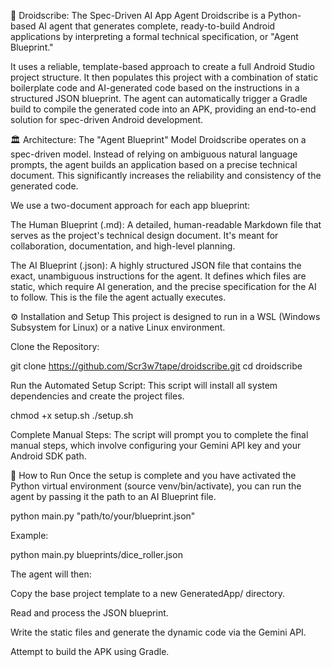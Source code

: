 🤖 Droidscribe: The Spec-Driven AI App Agent
Droidscribe is a Python-based AI agent that generates complete, ready-to-build Android applications by interpreting a formal technical specification, or "Agent Blueprint."

It uses a reliable, template-based approach to create a full Android Studio project structure. It then populates this project with a combination of static boilerplate code and AI-generated code based on the instructions in a structured JSON blueprint. The agent can automatically trigger a Gradle build to compile the generated code into an APK, providing an end-to-end solution for spec-driven Android development.

🏛️ Architecture: The "Agent Blueprint" Model
Droidscribe operates on a spec-driven model. Instead of relying on ambiguous natural language prompts, the agent builds an application based on a precise technical document. This significantly increases the reliability and consistency of the generated code.

We use a two-document approach for each app blueprint:

The Human Blueprint (.md): A detailed, human-readable Markdown file that serves as the project's technical design document. It's meant for collaboration, documentation, and high-level planning.

The AI Blueprint (.json): A highly structured JSON file that contains the exact, unambiguous instructions for the agent. It defines which files are static, which require AI generation, and the precise specification for the AI to follow. This is the file the agent actually executes.

⚙️ Installation and Setup
This project is designed to run in a WSL (Windows Subsystem for Linux) or a native Linux environment.

Clone the Repository:

git clone https://github.com/Scr3w7tape/droidscribe.git
cd droidscribe

Run the Automated Setup Script:
This script will install all system dependencies and create the project files.

chmod +x setup.sh
./setup.sh

Complete Manual Steps:
The script will prompt you to complete the final manual steps, which involve configuring your Gemini API key and your Android SDK path.

🚀 How to Run
Once the setup is complete and you have activated the Python virtual environment (source venv/bin/activate), you can run the agent by passing it the path to an AI Blueprint file.

python main.py "path/to/your/blueprint.json"

Example:

python main.py blueprints/dice_roller.json

The agent will then:

Copy the base project template to a new GeneratedApp/ directory.

Read and process the JSON blueprint.

Write the static files and generate the dynamic code via the Gemini API.

Attempt to build the APK using Gradle.
